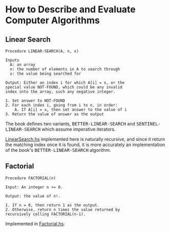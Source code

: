 # How to Describe and Evaluate Computer Algorithms

## Linear Search

```
Procedure LINEAR-SEARCH(A, n, x)

Inputs
  A: an array
  n: the number of elements in A to search through
  x: the value being searched for

Output: Either an index i for which A[i] = x, or the
special value NOT-FOUND, which could be any invalid
index into the array, such any negative integer.

1. Set answer to NOT-FOUND
2. For each index i, going from i to n, in order:
    A. If A[i] = x, then set answer to the value of i
3. Return the value of answer as the output
```

The book defines two variants, <tt>BETTER-LINEAR-SEARCH</tt> and <tt>SENTINEL-LINEAR-SEARCH</tt> which assume imperative iterators.

[LinearSearch.hs](LinearSearch.hs) implemented here is naturally recursive, and since it return the matching index once it is found, it is more accurately an implementation of the book's <tt>BETTER-LINEAR-SEARCH</tt> algorithm.

## Factorial

```
Procedure FACTORIAL(n)

Input: An integer n >= 0.

Output: the value of n!.

1. If n = 0, then return 1 as the output.
2. Otherwise, return n times the value returned by
recursively calling FACTORIAL(n-1).
```

Implemented in [Factorial.hs](Factorial.hs).
